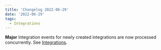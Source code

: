 ```yaml
---
title: 'Changelog 2022-06-29'
date: '2022-06-29'
tags:
  - Integrations
---
```

**Major** Integration events for newly created integrations are now processed concurrently. See [Integrations](/docs/api/integrations/integrations-introduction).
